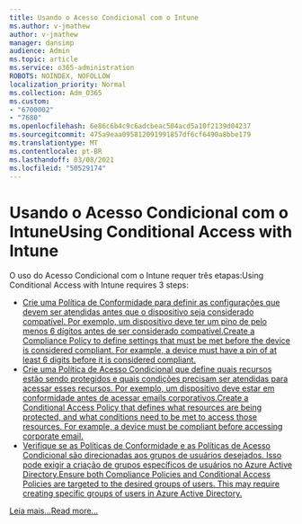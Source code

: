```yaml
---
title: Usando o Acesso Condicional com o Intune
ms.author: v-jmathew
author: v-jmathew
manager: dansimp
audience: Admin
ms.topic: article
ms.service: o365-administration
ROBOTS: NOINDEX, NOFOLLOW
localization_priority: Normal
ms.collection: Adm_O365
ms.custom:
- "6700002"
- "7680"
ms.openlocfilehash: 6e86c6b4c9c6adcbeac504acd5a10f2139d04237
ms.sourcegitcommit: 475a9eaa095812091991857df6cf6490a8bbe179
ms.translationtype: MT
ms.contentlocale: pt-BR
ms.lasthandoff: 03/08/2021
ms.locfileid: "50529174"
---
```

# <a name="using-conditional-access-with-intune"></a><span data-ttu-id="2f1b5-102">Usando o Acesso Condicional com o Intune</span><span class="sxs-lookup"><span data-stu-id="2f1b5-102">Using Conditional Access with Intune</span></span>

<span data-ttu-id="2f1b5-103">O uso do Acesso Condicional com o Intune requer três etapas:</span><span class="sxs-lookup"><span data-stu-id="2f1b5-103">Using Conditional Access with Intune requires 3 steps:</span></span>

- [<span data-ttu-id="2f1b5-104">Crie uma Política de Conformidade para definir as configurações que devem ser atendidas antes que o dispositivo seja considerado compatível. Por exemplo, um dispositivo deve ter um pino de pelo menos 6 dígitos antes de ser considerado compatível.</span><span class="sxs-lookup"><span data-stu-id="2f1b5-104">Create a Compliance Policy to define settings that must be met before the device is considered compliant. For example, a device must have a pin of at least 6 digits before it is considered compliant.</span></span>](https://docs.microsoft.com/mem/intune/protect/create-compliance-policy)
- [<span data-ttu-id="2f1b5-105">Crie uma Política de Acesso Condicional que define quais recursos estão sendo protegidos e quais condições precisam ser atendidas para acessar esses recursos. Por exemplo, um dispositivo deve estar em conformidade antes de acessar emails corporativos.</span><span class="sxs-lookup"><span data-stu-id="2f1b5-105">Create a Conditional Access Policy that defines what resources are being protected, and what conditions need to be met to access those resources. For example, a device must be compliant before accessing corporate email.</span></span>](https://docs.microsoft.com/mem/intune/protect/tutorial-protect-email-on-unmanaged-devices#create-conditional-access-policies)
- [<span data-ttu-id="2f1b5-106">Verifique se as Políticas de Conformidade e as Políticas de Acesso Condicional são direcionadas aos grupos de usuários desejados. Isso pode exigir a criação de grupos específicos de usuários no Azure Active Directory.</span><span class="sxs-lookup"><span data-stu-id="2f1b5-106">Ensure both Compliance Policies and Conditional Access Policies are targeted to the desired groups of users. This may require creating specific groups of users in Azure Active Directory.</span></span>](https://docs.microsoft.com/troubleshoot/mem/intune/troubleshoot-conditional-access)

[<span data-ttu-id="2f1b5-107">Leia mais...</span><span class="sxs-lookup"><span data-stu-id="2f1b5-107">Read more...</span></span>](https://docs.microsoft.com/mem/intune/protect/device-compliance-get-started)
